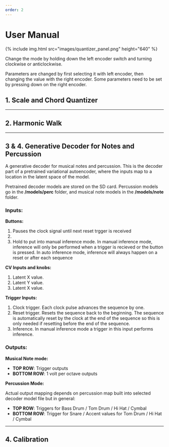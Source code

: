 ```yaml
---
order: 2
---
```

# User Manual

{% include img.html src="images/quantizer_panel.png" height="640" %}

Change the mode by holding down the left encoder switch and turning clockwise or anticlockwise.

Parameters are changed by first selecting it with left encoder, then changing the value with the right encoder. 
Some parameters need to be set by pressing down on the right encoder.

## 1. Scale and Chord Quantizer

---

## 2. Harmonic Walk

---

## 3 & 4. Generative Decoder for Notes and Percussion

A generative decoder for musical notes and percussion. This is the decoder part of a pretrained variational autoencoder, where the inputs map to a location in the latent space of the model.

Pretrained decoder models are stored on the SD card. 
Percussion models go in the **/models/perc** folder, and musical note models in the **/models/note** folder.

### Inputs:

**Buttons:**
1. Pauses the clock signal until next reset trgger is received
2. 
3. Hold to put into manual inference mode. 
   In manual inference mode, inference will only be performed when a trigger is recieved or the button is pressed.
   In auto inference mode, inference will always happen on a reset or after each sequence

**CV Inputs and knobs:**
1. Latent X value.
2. Latent Y value.
3. Latent X value.

**Trigger Inputs:**
1. Clock trigger. Each clock pulse advances the sequence by one.
2. Reset trigger. Resets the sequence back to the beginning. The sequence is automatically reset by the clock at the end of the sequence so this is only needed if resetting before the end of the sequence.
3. Inference. In manual inference mode a trigger in this input performs inference.

### Outputs:

**Musical Note mode:**

* **TOP ROW**: Trigger outputs
* **BOTTOM ROW**: 1 volt per octave outputs

**Percussion Mode:**

Actual output mapping depends on percussion map built into selected decoder model file but in general:

* **TOP ROW**: Triggers for Bass Drum / Tom Drum / Hi Hat / Cymbal
* **BOTTOM ROW**: Trigger for Snare / Accent values for Tom Drum / Hi Hat / Cymbal

---

## 4. Calibration

